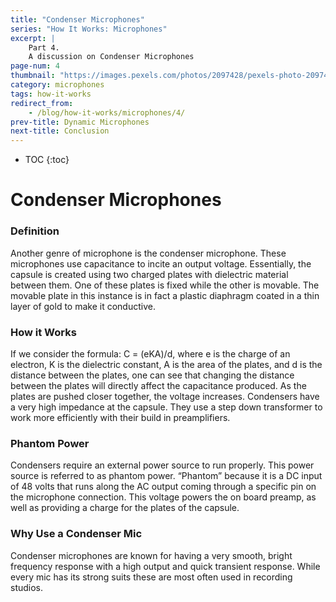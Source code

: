 ```yaml
---
title: "Condenser Microphones"
series: "How It Works: Microphones"
excerpt: | 
    Part 4. 
    A discussion on Condenser Microphones
page-num: 4
thumbnail: "https://images.pexels.com/photos/2097428/pexels-photo-2097428.jpeg"
category: microphones
tags: how-it-works
redirect_from: 
    - /blog/how-it-works/microphones/4/
prev-title: Dynamic Microphones
next-title: Conclusion
---
```

* TOC
{:toc}

# Condenser Microphones

### Definition
Another genre of microphone is the condenser microphone. These microphones use capacitance to incite an output voltage. Essentially, the capsule is created using two charged plates with dielectric material between them. One of these plates is fixed while the other is movable. The movable plate in this instance is in fact a plastic diaphragm coated in a thin layer of gold to make it conductive. 

### How it Works
If we consider the formula: C = (eKA)/d, where e is the charge of an electron, K is the dielectric constant, A is the area of the plates, and d is the distance between the plates, one can see that changing the distance between the plates will directly affect the capacitance produced. As the plates are pushed closer together, the voltage increases. Condensers have a very high impedance at the capsule. They use a step down transformer to work more efficiently with their build in preamplifiers. 

### Phantom Power
Condensers require an external power source to run properly. This power source is referred to as phantom power. “Phantom” because it is a DC input of 48 volts that runs along the AC output coming through a specific pin on the microphone connection. This voltage powers the on board preamp, as well as providing a charge for the plates of the capsule. 

### Why Use a Condenser Mic
Condenser microphones are known for having a very smooth, bright frequency response with a high output and quick transient response. While every mic has its strong suits these are most often used in recording studios.

    